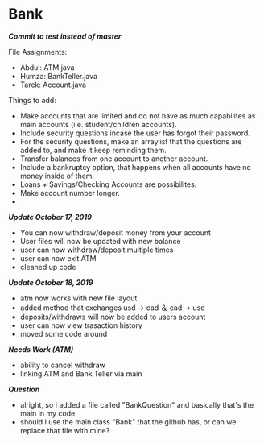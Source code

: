 # Bank

***Commit to test instead of master***

File Assignments:
- Abdul: ATM.java
- Humza: BankTeller.java
- Tarek: Account.java

Things to add:
- Make accounts that are limited and do not have as much capabilites as main accounts (i.e. student/children accounts).
- Include security questions incase the user has forgot their password.
 - For the security questions, make an arraylist that the questions are added to, and make it keep reminding them.
- Transfer balances from one account to another account.
- Include a bankruptcy option, that happens when all accounts have no money inside of them.
- Loans + Savings/Checking Accounts are possibilites. 
- Make account number longer.
- 

***Update October 17, 2019***
- You can now withdraw/deposit money from your account
- User files will now be updated with new balance
- user can now withdraw/deposit multiple times
- user can now exit ATM
- cleaned up code

***Update October 18, 2019***
- atm now works with new file layout
- added method that exchanges usd -> cad ＆ cad -> usd
- deposits/withdraws will now be added to users account
- user can now view trasaction history
- moved some code around

***Needs Work (ATM)***
- ability to cancel withdraw
- linking ATM and Bank Teller via main

***Question***
- alright, so I added a file called "BankQuestion" and basically that's the main in my code
- should I use the main class "Bank" that the github has, or can we replace that file with mine? 
